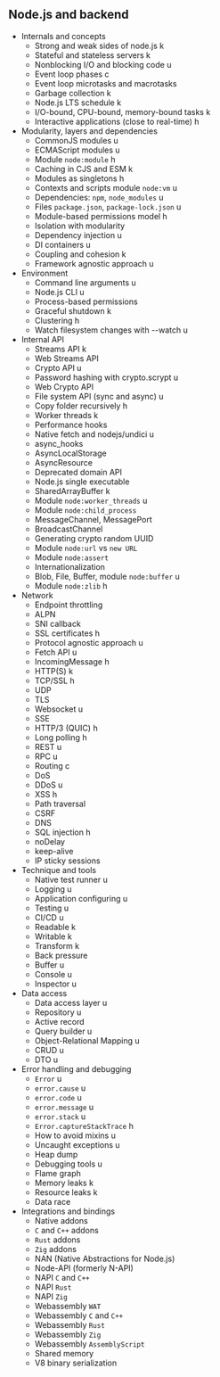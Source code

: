 ## Node.js and backend

- Internals and concepts
  - Strong and weak sides of node.js k
  - Stateful and stateless servers k
  - Nonblocking I/O and blocking code u
  - Event loop phases c
  - Event loop microtasks and macrotasks  
  - Garbage collection k
  - Node.js LTS schedule k
  - I/O-bound, CPU-bound, memory-bound tasks k
  - Interactive applications (close to real-time) h
- Modularity, layers and dependencies
  - CommonJS modules u
  - ECMAScript modules u
  - Module `node:module` h
  - Caching in CJS and ESM k 
  - Modules as singletons h
  - Contexts and scripts module `node:vm` u
  - Dependencies: `npm`, `node_modules` u
  - Files `package.json`, `package-lock.json` u
  - Module-based permissions model h
  - Isolation with modularity 
  - Dependency injection u
  - DI containers u
  - Coupling and cohesion k
  - Framework agnostic approach u
- Environment
  - Command line arguments u
  - Node.js CLI u
  - Process-based permissions 
  - Graceful shutdown k
  - Clustering h
  - Watch filesystem changes with --watch u
- Internal API
  - Streams API k
  - Web Streams API 
  - Crypto API u
  - Password hashing with crypto.scrypt u
  - Web Crypto API
  - File system API (sync and async) u
  - Copy folder recursively h
  - Worker threads k
  - Performance hooks 
  - Native fetch and nodejs/undici u
  - async_hooks
  - AsyncLocalStorage
  - AsyncResource
  - Deprecated domain API
  - Node.js single executable
  - SharedArrayBuffer k
  - Module `node:worker_threads` u
  - Module `node:child_process`
  - MessageChannel, MessagePort
  - BroadcastChannel
  - Generating crypto random UUID
  - Module `node:url` vs `new URL`
  - Module `node:assert`
  - Internationalization 
  - Blob, File, Buffer, module `node:buffer` u
  - Module `node:zlib` h
- Network
  - Endpoint throttling
  - ALPN
  - SNI callback
  - SSL certificates h
  - Protocol agnostic approach u
  - Fetch API u
  - IncomingMessage h
  - HTTP(S) k
  - TCP/SSL h
  - UDP
  - TLS
  - Websocket u
  - SSE 
  - HTTP/3 (QUIC) h
  - Long polling h
  - REST u
  - RPC u
  - Routing c
  - DoS
  - DDoS u
  - XSS h
  - Path traversal
  - CSRF
  - DNS
  - SQL injection h
  - noDelay 
  - keep-alive
  - IP sticky sessions
- Technique and tools
  - Native test runner u
  - Logging u
  - Application configuring u
  - Testing u
  - CI/CD u
  - Readable k
  - Writable k
  - Transform k
  - Back pressure
  - Buffer u
  - Console u
  - Inspector u
- Data access
  - Data access layer u
  - Repository u
  - Active record
  - Query builder u
  - Object-Relational Mapping u
  - CRUD u
  - DTO u
- Error handling and debugging
  - `Error` u
  - `error.cause` u
  - `error.code` u
  - `error.message` u
  - `error.stack` u
  - `Error.captureStackTrace` h
  - How to avoid mixins u
  - Uncaught exceptions u
  - Heap dump 
  - Debugging tools u
  - Flame graph 
  - Memory leaks k
  - Resource leaks k
  - Data race
- Integrations and bindings
  - Native addons
  - `C` and `C++` addons
  - `Rust` addons
  - `Zig` addons
  - NAN (Native Abstractions for Node.js)
  - Node-API (formerly N-API)
  - NAPI `C` and `C++`
  - NAPI `Rust`
  - NAPI `Zig`
  - Webassembly `WAT`
  - Webassembly `C` and `C++`
  - Webassembly `Rust`
  - Webassembly `Zig`
  - Webassembly `AssemblyScript`
  - Shared memory
  - V8 binary serialization
